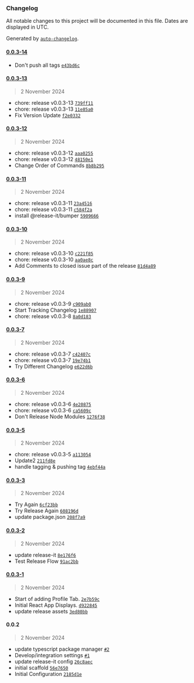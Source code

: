 ### Changelog

All notable changes to this project will be documented in this file. Dates are displayed in UTC.

Generated by [`auto-changelog`](https://github.com/CookPete/auto-changelog).

#### [0.0.3-14](https://github.com/ydtb-wp/ydtb-link-in-bio/compare/0.0.3-13...0.0.3-14)

- Don't push all tags [`e43bd6c`](https://github.com/ydtb-wp/ydtb-link-in-bio/commit/e43bd6c47d8d5dc76d9975158df4b67bd9c9ac41)

#### [0.0.3-13](https://github.com/ydtb-wp/ydtb-link-in-bio/compare/0.0.3-12...0.0.3-13)

> 2 November 2024

- chore: release v0.0.3-13 [`739ff11`](https://github.com/ydtb-wp/ydtb-link-in-bio/commit/739ff11d73853d3322733defa9dd52aa3cf2c6cb)
- chore: release v0.0.3-13 [`11e85a0`](https://github.com/ydtb-wp/ydtb-link-in-bio/commit/11e85a0a4f3af0cc231233193ec7525ba9adc754)
- Fix Version Update [`f2e0332`](https://github.com/ydtb-wp/ydtb-link-in-bio/commit/f2e0332b856c1c43783eafededcb833acdd10632)

#### [0.0.3-12](https://github.com/ydtb-wp/ydtb-link-in-bio/compare/0.0.3-11...0.0.3-12)

> 2 November 2024

- chore: release v0.0.3-12 [`aaa0255`](https://github.com/ydtb-wp/ydtb-link-in-bio/commit/aaa02556c337596fcd2284b1c844ea52eafe8e0b)
- chore: release v0.0.3-12 [`48150e1`](https://github.com/ydtb-wp/ydtb-link-in-bio/commit/48150e10a40033ecacbee67c791744fd1def8d58)
- Change Order of Commands [`8b8b295`](https://github.com/ydtb-wp/ydtb-link-in-bio/commit/8b8b2956b4c6771c8ce3eec6ae339b2b723380d9)

#### [0.0.3-11](https://github.com/ydtb-wp/ydtb-link-in-bio/compare/0.0.3-10...0.0.3-11)

> 2 November 2024

- chore: release v0.0.3-11 [`23a4516`](https://github.com/ydtb-wp/ydtb-link-in-bio/commit/23a4516a2aae815d293004d9751af8e2cc20fdbf)
- chore: release v0.0.3-11 [`c584f2a`](https://github.com/ydtb-wp/ydtb-link-in-bio/commit/c584f2a2da5aa17e74fc7147353ef669a423037c)
- install @release-it/bumper [`5909666`](https://github.com/ydtb-wp/ydtb-link-in-bio/commit/5909666229349cee331116f7acc489b60c566fe0)

#### [0.0.3-10](https://github.com/ydtb-wp/ydtb-link-in-bio/compare/0.0.3-9...0.0.3-10)

> 2 November 2024

- chore: release v0.0.3-10 [`c221f85`](https://github.com/ydtb-wp/ydtb-link-in-bio/commit/c221f858827a4cb2dc1ec5616c1e9685b52886f5)
- chore: release v0.0.3-10 [`aa0ae8c`](https://github.com/ydtb-wp/ydtb-link-in-bio/commit/aa0ae8cd7ee01fe8af1ac6db7db0c339c9528c19)
- Add Comments to closed issue part of the release [`81d4a89`](https://github.com/ydtb-wp/ydtb-link-in-bio/commit/81d4a89501d032151973e99c2b70e357db753add)

#### [0.0.3-9](https://github.com/ydtb-wp/ydtb-link-in-bio/compare/0.0.3-7...0.0.3-9)

> 2 November 2024

- chore: release v0.0.3-9 [`c909ab0`](https://github.com/ydtb-wp/ydtb-link-in-bio/commit/c909ab0db37e50795dff5eb5fb45af47da96bacd)
- Start Tracking Changelog [`1e88907`](https://github.com/ydtb-wp/ydtb-link-in-bio/commit/1e88907e81dbcb46d230bfe8de7051b5ec20116f)
- chore: release v0.0.3-8 [`8a0d183`](https://github.com/ydtb-wp/ydtb-link-in-bio/commit/8a0d1836b3de4020384612a3f4dd28082b6bb582)

#### [0.0.3-7](https://github.com/ydtb-wp/ydtb-link-in-bio/compare/0.0.3-6...0.0.3-7)

> 2 November 2024

- chore: release v0.0.3-7 [`c42407c`](https://github.com/ydtb-wp/ydtb-link-in-bio/commit/c42407c478f22634ced8616ddc5499f04efbb47d)
- chore: release v0.0.3-7 [`19e74b1`](https://github.com/ydtb-wp/ydtb-link-in-bio/commit/19e74b111f4b4c6520ef64c580258692da64e1c0)
- Try Different Changelog [`e622d6b`](https://github.com/ydtb-wp/ydtb-link-in-bio/commit/e622d6b91308ea9b0fd4a2860ef35a2ea445f674)

#### [0.0.3-6](https://github.com/ydtb-wp/ydtb-link-in-bio/compare/0.0.3-5...0.0.3-6)

> 2 November 2024

- chore: release v0.0.3-6 [`4e20875`](https://github.com/ydtb-wp/ydtb-link-in-bio/commit/4e20875ddd733647e48b31c4512d790a6c31d78b)
- chore: release v0.0.3-6 [`ca5609c`](https://github.com/ydtb-wp/ydtb-link-in-bio/commit/ca5609c6610ad9a1a56125d0e74a1792bb482b7d)
- Don't Release Node Modules [`1276f38`](https://github.com/ydtb-wp/ydtb-link-in-bio/commit/1276f38ba2846734a3f916c3c0e774e81c38b474)

#### [0.0.3-5](https://github.com/ydtb-wp/ydtb-link-in-bio/compare/0.0.3-3...0.0.3-5)

> 2 November 2024

- chore: release v0.0.3-5 [`a113054`](https://github.com/ydtb-wp/ydtb-link-in-bio/commit/a1130543d8aae76fb113039d1b2a12ad545284e8)
- Update2 [`211fd8e`](https://github.com/ydtb-wp/ydtb-link-in-bio/commit/211fd8e8ad06185316591d7cd9069c6ad443e8c9)
- handle tagging & pushing tag [`4ebf44a`](https://github.com/ydtb-wp/ydtb-link-in-bio/commit/4ebf44ada2375b2e656439a91d97f5642c053773)

#### [0.0.3-3](https://github.com/ydtb-wp/ydtb-link-in-bio/compare/0.0.3-2...0.0.3-3)

> 2 November 2024

- Try Again [`6cf23bb`](https://github.com/ydtb-wp/ydtb-link-in-bio/commit/6cf23bbb075776f2d8e1b84bf72934e99f45cb1a)
- Try Release Again [`608196d`](https://github.com/ydtb-wp/ydtb-link-in-bio/commit/608196dc0491545e827e0fb7cb3621ed65336ec0)
- update package.json [`208f7a9`](https://github.com/ydtb-wp/ydtb-link-in-bio/commit/208f7a9c96eba0e8f4fb75e431f525c9437feb41)

#### [0.0.3-2](https://github.com/ydtb-wp/ydtb-link-in-bio/compare/0.0.3-1...0.0.3-2)

> 2 November 2024

- update release-it [`8e176f6`](https://github.com/ydtb-wp/ydtb-link-in-bio/commit/8e176f615001c681ab0b137eb59da67288c51ca2)
- Test Release Flow [`91ac2bb`](https://github.com/ydtb-wp/ydtb-link-in-bio/commit/91ac2bbe9ec62f2868d0bcb2750383ad434b26bb)

#### [0.0.3-1](https://github.com/ydtb-wp/ydtb-link-in-bio/compare/0.0.2...0.0.3-1)

> 2 November 2024

- Start of adding Profile Tab. [`2e7b59c`](https://github.com/ydtb-wp/ydtb-link-in-bio/commit/2e7b59c946b7b6be6ccb4e5f5e66d46ca67b02a6)
- Initial React App Displays. [`d922845`](https://github.com/ydtb-wp/ydtb-link-in-bio/commit/d9228451f6e27116a682a6664d1e2f4219844d4f)
- update release assets [`3ed80bb`](https://github.com/ydtb-wp/ydtb-link-in-bio/commit/3ed80bb3677f2cf32723397d0c02a4bfbf618bfd)

#### 0.0.2

> 2 November 2024

- update typescript package manager [`#2`](https://github.com/ydtb-wp/ydtb-link-in-bio/pull/2)
- Develop/integration settings [`#1`](https://github.com/ydtb-wp/ydtb-link-in-bio/pull/1)
- update release-it config [`26c8aec`](https://github.com/ydtb-wp/ydtb-link-in-bio/commit/26c8aec1ed0456296c4896d30ee674ea5b128c0d)
- initial scaffold [`56e7650`](https://github.com/ydtb-wp/ydtb-link-in-bio/commit/56e7650a88a1e096dce4aa173d35b0c91ce6e054)
- Initial Configuration [`2185d1e`](https://github.com/ydtb-wp/ydtb-link-in-bio/commit/2185d1e39cd8d1767dce0f2ab36ded5649b60cdd)
